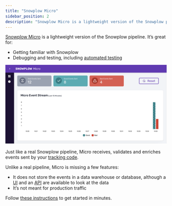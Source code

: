 ```yaml
---
title: "Snowplow Micro"
sidebar_position: 2
description: "Snowplow Micro is a lightweight version of the Snowplow pipeline that’s great for getting familiar with Snowplow, debugging and testing."
---
```



[Snowplow Micro](https://github.com/snowplow/snowplow-micro) is a lightweight version of the Snowplow pipeline. It’s great for:
* Getting familiar with Snowplow
* Debugging and testing, including [automated testing](/docs/data-product-studio/data-quality/snowplow-micro/automated-testing/index.md)

![Snowplow Micro UI](./images/overview.png)

Just like a real Snowplow pipeline, Micro receives, validates and enriches events sent by your [tracking code](/docs/sources/trackers/index.md).

Unlike a real pipeline, Micro is missing a few features:
* It does not store the events in a data warehouse or database, although a [UI](/docs/data-product-studio/data-quality/snowplow-micro/ui/index.md) and an [API](/docs/api-reference/snowplow-micro/api/index.md) are available to look at the data
* It’s not meant for production traffic

Follow [these instructions](/docs/data-product-studio/data-quality/snowplow-micro/basic-usage/index.md) to get started in minutes.
